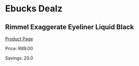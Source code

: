 
# Ebucks Dealz
## Rimmel Exaggerate Eyeliner Liquid Black
[Product Page](https://www.ebucks.com/web/shop/productSelected.do?prodId=1047605154&catId=1186086453)

Price: R89.00

Savings: 20.0


	